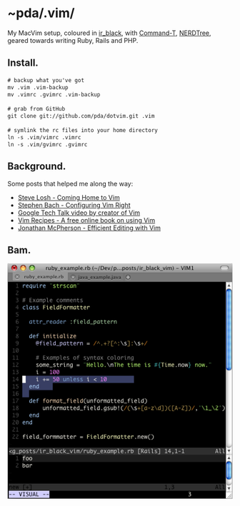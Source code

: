 ~pda/.vim/
==========

My MacVim setup, coloured in [ir_black][1], with [Command-T][2], [NERDTree][3], geared towards writing Ruby, Rails and PHP.

  [1]: http://blog.infinitered.com/entries/show/8
  [2]: https://wincent.com/products/command-t
  [3]: http://www.vim.org/scripts/script.php?script_id=1658


Install.
--------

    # backup what you've got
    mv .vim .vim-backup
	mv .vimrc .gvimrc .vim-backup

    # grab from GitHub
	git clone git://github.com/pda/dotvim.git .vim

    # symlink the rc files into your home directory
	ln -s .vim/vimrc .vimrc
	ln -s .vim/gvimrc .gvimrc

Background.
-----------

Some posts that helped me along the way:

  - [Steve Losh - Coming Home to Vim][1]
  - [Stephen Bach - Configuring Vim Right][2]
  - [Google Tech Talk video by creator of Vim][3]
  - [Vim Recipes - A free online book on using Vim][4]
  - [Jonathan McPherson - Efficient Editing with Vim][5]

  [1]: http://stevelosh.com/blog/2010/09/coming-home-to-vim/
  [2]: http://items.sjbach.com/319/configuring-vim-right
  [3]: http://video.google.com/videoplay?docid=2538831956647446078
  [4]: http://vim.runpaint.org/
  [5]: http://jmcpherson.org/editing.html


Bam.
----

[<img src="https://github.com/pda/dotvim/raw/master/documentation/vim_ir_black_sc1.png"/>][1]

  [1]: http://blog.infinitered.com/entries/show/8

